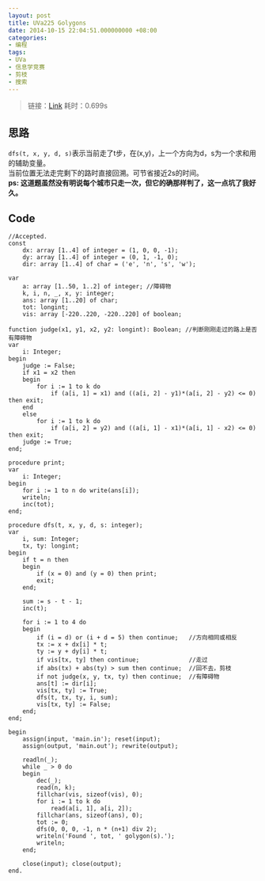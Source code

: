 ```yaml
---
layout: post
title: UVa225 Golygons
date: 2014-10-15 22:04:51.000000000 +08:00
categories:
- 编程
tags:
- UVa
- 信息学竞赛
- 剪枝
- 搜索
---
```

> 链接：[Link](http://uva.onlinejudge.org/index.php?option=com_onlinejudge&Itemid=8&page=show_problem&category=4&problem=161&mosmsg=Submission%20received%20with%20ID%2014355705) 耗时：0.699s

## **思路**

`dfs(t, x, y, d, s)`表示当前走了t步，在(x,y)，上一个方向为d，s为一个求和用的辅助变量。  
当前位置无法走完剩下的路时直接回溯。可节省接近2s的时间。  
**ps: 这道题虽然没有明说每个城市只走一次，但它的确那样判了，这一点坑了我好久。**

## **Code**

    //Accepted.
    const
        dx: array [1..4] of integer = (1, 0, 0, -1);
        dy: array [1..4] of integer = (0, 1, -1, 0);
        dir: array [1..4] of char = ('e', 'n', 's', 'w');

    var
        a: array [1..50, 1..2] of integer; //障碍物
        k, i, n, _, x, y: integer;
        ans: array [1..20] of char;
        tot: longint;
        vis: array [-220..220, -220..220] of boolean;

    function judge(x1, y1, x2, y2: longint): Boolean; //判断刚刚走过的路上是否有障碍物
    var
        i: Integer;
    begin
        judge := False;
        if x1 = x2 then
        begin
            for i := 1 to k do 
                if (a[i, 1] = x1) and ((a[i, 2] - y1)*(a[i, 2] - y2) <= 0) then exit;
        end
        else
            for i := 1 to k do
                if (a[i, 2] = y2) and ((a[i, 1] - x1)*(a[i, 1] - x2) <= 0) then exit; 
        judge := True;
    end;

    procedure print;
    var
        i: Integer;
    begin
        for i := 1 to n do write(ans[i]);
        writeln;
        inc(tot);
    end;

    procedure dfs(t, x, y, d, s: integer);
    var
        i, sum: Integer;
        tx, ty: longint;
    begin
        if t = n then 
        begin
            if (x = 0) and (y = 0) then print;
            exit;
        end;

        sum := s - t - 1;
        inc(t);

        for i := 1 to 4 do
        begin
            if (i = d) or (i + d = 5) then continue;   //方向相同或相反
            tx := x + dx[i] * t;
            ty := y + dy[i] * t;
            if vis[tx, ty] then continue;              //走过 
            if abs(tx) + abs(ty) > sum then continue;  //回不去，剪枝
            if not judge(x, y, tx, ty) then continue;  //有障碍物
            ans[t] := dir[i];
            vis[tx, ty] := True;
            dfs(t, tx, ty, i, sum);
            vis[tx, ty] := False;
        end;
    end;

    begin
        assign(input, 'main.in'); reset(input);
        assign(output, 'main.out'); rewrite(output);

        readln(_);
        while _ > 0 do 
        begin
            dec(_);
            read(n, k);
            fillchar(vis, sizeof(vis), 0);
            for i := 1 to k do 
                read(a[i, 1], a[i, 2]);
            fillchar(ans, sizeof(ans), 0);
            tot := 0;
            dfs(0, 0, 0, -1, n * (n+1) div 2);
            writeln('Found ', tot, ' golygon(s).');
            writeln;
        end;

        close(input); close(output);
    end.